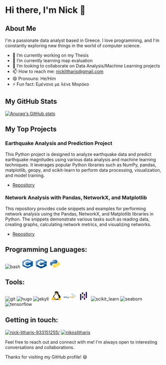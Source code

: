 
# Hi there, I'm Nick 👋

## About Me

I'm a passionate data analyst based in Greece. I love programming, and I'm constantly exploring new things in the world of computer science.

- 🔭 I’m currently working on my Thesis
- 🌱 I’m currently learning map evaluation
- 👯 I’m looking to collaborate on Data Analysis/Machine Learning projects
- 📫 How to reach me: nicklitharis@gmail.com
- 😄 Pronouns: He/Him
- ⚡ Fun fact: Εμένανε με λένε Μαρόκο

## My GitHub Stats

[![Anurag's GitHub stats](https://github-readme-stats.vercel.app/api?username=NickLitharis&count_private=true&show_icons=true&theme=radical)](https://github.com/anuraghazra/github-readme-stats)

## My Top Projects

### Earthquake Analysis and Prediction Project

This Python project is designed to analyze earthquake data and predict earthquake magnitudes using various data analysis and machine learning techniques. It leverages popular Python libraries such as NumPy, pandas, matplotlib, geopy, and scikit-learn to perform data processing, visualization, and model training.

- [Repository](https://github.com/NickLitharis/earthquake-prediction#earthquake-analysis-and-prediction-project)

### Network Analysis with Pandas, NetworkX, and Matplotlib

This repository provides code snippets and examples for performing network analysis using the Pandas, NetworkX, and Matplotlib libraries in Python. The snippets demonstrate various tasks such as reading data, creating graphs, calculating network metrics, and visualizing networks.


- [Repository](https://github.com/NickLitharis/networkxplorer#network-analysis-with-pandas-networkx-and-matplotlib)


  

  
## Programming Languages:


<img src="https://www.vectorlogo.zone/logos/gnu_bash/gnu_bash-icon.svg" alt="bash" width="40" height="30"/> <img src="https://raw.githubusercontent.com/devicons/devicon/master/icons/c/c-original.svg" alt="c" width="40" height="30"/> <img src="https://raw.githubusercontent.com/devicons/devicon/master/icons/cplusplus/cplusplus-original.svg" alt="cplusplus" width="40" height="30"/> <img src="https://raw.githubusercontent.com/devicons/devicon/master/icons/python/python-original.svg" alt="python" width="40" height="30"/>



## Tools:

<img src="https://www.vectorlogo.zone/logos/git-scm/git-scm-icon.svg" alt="git" width="40" height="30"/> <img src="https://api.iconify.design/logos-hugo.svg" alt="hugo" width="40" height="30"/> <img src="https://www.vectorlogo.zone/logos/jekyllrb/jekyllrb-icon.svg" alt="jekyll" width="40" height="30"/> <img src="https://raw.githubusercontent.com/devicons/devicon/master/icons/linux/linux-original.svg" alt="linux" width="40" height="30"/> <img src="https://raw.githubusercontent.com/devicons/devicon/master/icons/mysql/mysql-original-wordmark.svg" alt="mysql" width="40" height="30"/> <img src="https://raw.githubusercontent.com/devicons/devicon/2ae2a900d2f041da66e950e4d48052658d850630/icons/pandas/pandas-original.svg" alt="pandas" width="40" height="30"/> <img src="https://upload.wikimedia.org/wikipedia/commons/0/05/Scikit_learn_logo_small.svg" alt="scikit_learn" width="40" height="30"/> <img src="https://seaborn.pydata.org/_images/logo-mark-lightbg.svg" alt="seaborn" width="40" height="30"/> <img src="https://www.vectorlogo.zone/logos/tensorflow/tensorflow-icon.svg" alt="tensorflow" width="40" height="30"/>


## Getting in touch:


<a href="https://linkedin.com/in/nick-litharis-933151255/" target="blank"><img align="center" src="https://raw.githubusercontent.com/rahuldkjain/github-profile-readme-generator/master/src/images/icons/Social/linked-in-alt.svg" alt="nick-litharis-933151255/" height="30" width="40" /></a>  <a href="https://kaggle.com/nikoslitharis" target="blank"><img align="center" src="https://raw.githubusercontent.com/rahuldkjain/github-profile-readme-generator/master/src/images/icons/Social/kaggle.svg" alt="nikoslitharis" height="30" width="40" /></a>  


Feel free to reach out and connect with me! I'm always open to interesting conversations and collaborations.

Thanks for visiting my GitHub profile! 😄
